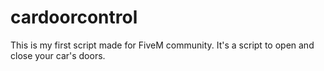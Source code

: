 # cardoorcontrol
This is my first script made for FiveM community. It's a script to open and close your car's doors.
